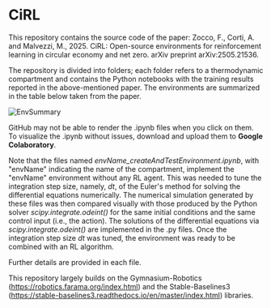 # CiRL

This repository contains the source code of the paper: Zocco, F., Corti, A. and Malvezzi, M., 2025. CiRL: Open-source environments for reinforcement learning in circular economy and 
net zero. arXiv preprint arXiv:2505.21536. 

The repository is divided into folders; each folder refers to a thermodynamic compartment and contains the Python notebooks with the training results reported in the above-mentioned paper. The environments are summarized in the table below taken from the paper.

![EnvSummary](https://github.com/user-attachments/assets/647bd32b-ce68-4696-b3b6-a50f2ce8967b)

GitHub may not be able to render the .ipynb files when you click on them. To visualize the .ipynb without issues, download and upload them to __Google Colaboratory__.

Note that the files named _envName_createAndTestEnvironment.ipynb_, with "envName" indicating the name of the compartment, implement the "envName" environment without any RL agent. This was needed to tune the integration step size, namely, _dt_, of the Euler's method for solving the differential equations numerically. The numerical simulation generated by these files was then compared visually with those produced by the Python solver _scipy.integrate.odeint()_ for the same initial conditions and the same control input (i.e., the action). The solutions of the differential equations via _scipy.integrate.odeint()_ are implemented in the .py files. Once the integration step size _dt_ was tuned, the environment was ready to be combined with an RL algorithm.

Further details are provided in each file.

This repository largely builds on the Gymnasium-Robotics (https://robotics.farama.org/index.html) and the Stable-Baselines3 (https://stable-baselines3.readthedocs.io/en/master/index.html) libraries.

